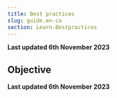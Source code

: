 ```yaml
---
title: Best practices
slug: guide.en-ca
section: Learn-Bestpractices
---
```


**Last updated 6th November 2023**



## Objective  

**Last updated 6th November 2023**

